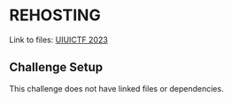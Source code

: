 # REHOSTING

Link to files: [UIUICTF 2023](https://github.com/sigpwny/UIUCTF-2023-Public/tree/main/challenges/osint/explorer-2)

## Challenge Setup
This challenge does not have linked files or dependencies.
